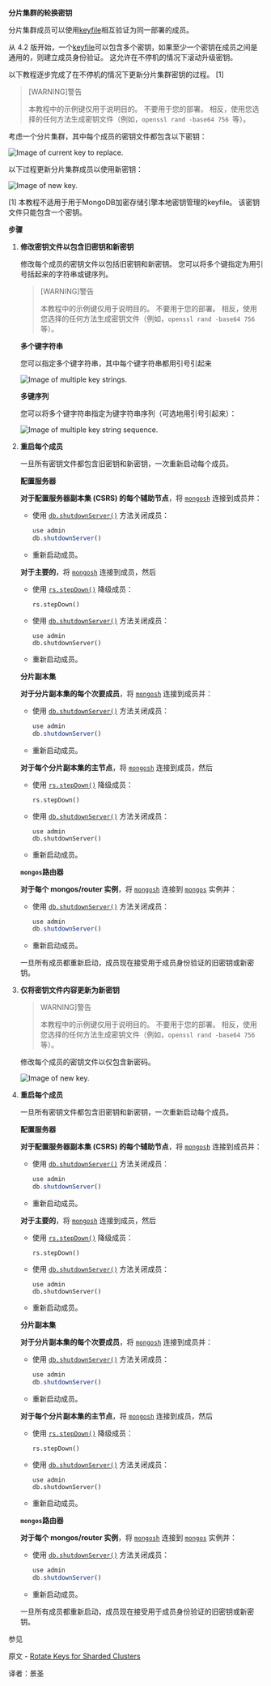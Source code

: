  **分片集群的轮换密钥**

分片集群成员可以使用[keyfile](https://www.mongodb.com/docs/manual/core/security-internal-authentication/#std-label-internal-auth-keyfile)相互验证为同一部署的成员。

从 4.2 版开始，一个[keyfile](https://www.mongodb.com/docs/manual/core/security-internal-authentication/#std-label-internal-auth-keyfile)可以包含多个密钥，如果至少一个密钥在成员之间是通用的，则建立成员身份验证。 这允许在不停机的情况下滚动升级密钥。

以下教程逐步完成了在不停机的情况下更新分片集群密钥的过程。 [1]

>[WARNING]警告
>
>本教程中的示例键仅用于说明目的。 不要用于您的部署。 相反，使用您选择的任何方法生成密钥文件（例如，`openssl rand -base64 756 `等）。

考虑一个分片集群，其中每个成员的密钥文件都包含以下密钥：

![Image of current key to replace.](https://www.mongodb.com/docs/manual/images/example-key1.png)

以下过程更新分片集群成员以使用新密钥：

![Image of new key.](https://www.mongodb.com/docs/manual/images/example-key2.png)

[1] 本教程不适用于用于MongoDB加密存储引擎本地密钥管理的keyfile。 该密钥文件只能包含一个密钥。

**步骤**

1. **修改密钥文件以包含旧密钥和新密钥**

   修改每个成员的密钥文件以包括旧密钥和新密钥。 您可以将多个键指定为用引号括起来的字符串或键序列。

   >[WARNING]警告
   >
   >本教程中的示例键仅用于说明目的。 不要用于您的部署。 相反，使用您选择的任何方法生成密钥文件（例如，`openssl rand -base64 756 `等）。

   **多个键字符串**

   您可以指定多个键字符串，其中每个键字符串都用引号引起来

   ![Image of multiple key strings.](https://www.mongodb.com/docs/manual/images/example-multiple-keys1.png)

   **多键序列**

   您可以将多个键字符串指定为键字符串序列（可选地用引号引起来）：

   ![Image of multiple key string sequence.](https://www.mongodb.com/docs/manual/images/example-multiple-keys2.png)

2. **重启每个成员**

   一旦所有密钥文件都包含旧密钥和新密钥，一次重新启动每个成员。

   **配置服务器**

   **对于配置服务器副本集 (CSRS) 的每个辅助节点**，将 [`mongosh`](https://www.mongodb.com/docs/mongodb-shell/#mongodb-binary-bin.mongosh) 连接到成员并：

   - 使用 [`db.shutdownServer()`](https://www.mongodb.com/docs/manual/reference/method/db.shutdownServer/#mongodb-method-db.shutdownServer) 方法关闭成员：

     ```javascript
     use admin
     db.shutdownServer()
     ```

   - 重新启动成员。

   **对于主要的**，将  [`mongosh`](https://www.mongodb.com/docs/mongodb-shell/#mongodb-binary-bin.mongosh) 连接到成员，然后

   - 使用 [`rs.stepDown()`](https://www.mongodb.com/docs/manual/reference/method/rs.stepDown/#mongodb-method-rs.stepDown) 降级成员：

     ```shell
     rs.stepDown()
     ```

   - 使用 [`db.shutdownServer()`](https://www.mongodb.com/docs/manual/reference/method/db.shutdownServer/#mongodb-method-db.shutdownServer) 方法关闭成员：

     ```shell
     use admin
     db.shutdownServer()
     ```

   - 重新启动成员。

   **分片副本集**

   **对于分片副本集的每个次要成员**，将 [`mongosh`](https://www.mongodb.com/docs/mongodb-shell/#mongodb-binary-bin.mongosh) 连接到成员并：

   - 使用 [`db.shutdownServer()`](https://www.mongodb.com/docs/manual/reference/method/db.shutdownServer/#mongodb-method-db.shutdownServer) 方法关闭成员：

     ```javascript
     use admin
     db.shutdownServer()
     ```

   - 重新启动成员。

   **对于每个分片副本集的主节点**，将  [`mongosh`](https://www.mongodb.com/docs/mongodb-shell/#mongodb-binary-bin.mongosh) 连接到成员，然后

   - 使用 [`rs.stepDown()`](https://www.mongodb.com/docs/manual/reference/method/rs.stepDown/#mongodb-method-rs.stepDown) 降级成员：

     ```shell
     rs.stepDown()
     ```

   - 使用 [`db.shutdownServer()`](https://www.mongodb.com/docs/manual/reference/method/db.shutdownServer/#mongodb-method-db.shutdownServer) 方法关闭成员：

     ```shell
     use admin
     db.shutdownServer()
     ```

   - 重新启动成员。

   **`mongos`路由器**

   **对于每个 mongos/router 实例**，将 [`mongosh`](https://www.mongodb.com/docs/mongodb-shell/#mongodb-binary-bin.mongosh) 连接到  [`mongos`](https://www.mongodb.com/docs/manual/reference/program/mongos/#mongodb-binary-bin.mongos)  实例并：

   - 使用 [`db.shutdownServer()`](https://www.mongodb.com/docs/manual/reference/method/db.shutdownServer/#mongodb-method-db.shutdownServer) 方法关闭成员：

     ```javascript
     use admin
     db.shutdownServer()
     ```

   - 重新启动成员。

   一旦所有成员都重新启动，成员现在接受用于成员身份验证的旧密钥或新密钥。

3. **仅将密钥文件内容更新为新密钥**

   >WARNING]警告
   >
   >本教程中的示例键仅用于说明目的。 不要用于您的部署。 相反，使用您选择的任何方法生成密钥文件（例如，`openssl rand -base64 756 `等）。

   修改每个成员的密钥文件以仅包含新密码。

   ![Image of new key.](https://www.mongodb.com/docs/manual/images/example-key2.png)

4. **重启每个成员**

   一旦所有密钥文件都包含旧密钥和新密钥，一次重新启动每个成员。

   **配置服务器**

   **对于配置服务器副本集 (CSRS) 的每个辅助节点**，将 [`mongosh`](https://www.mongodb.com/docs/mongodb-shell/#mongodb-binary-bin.mongosh) 连接到成员并：

   - 使用 [`db.shutdownServer()`](https://www.mongodb.com/docs/manual/reference/method/db.shutdownServer/#mongodb-method-db.shutdownServer) 方法关闭成员：

     ```javascript
     use admin
     db.shutdownServer()
     ```

   - 重新启动成员。

   **对于主要的**，将  [`mongosh`](https://www.mongodb.com/docs/mongodb-shell/#mongodb-binary-bin.mongosh) 连接到成员，然后

   - 使用 [`rs.stepDown()`](https://www.mongodb.com/docs/manual/reference/method/rs.stepDown/#mongodb-method-rs.stepDown) 降级成员：

     ```shell
     rs.stepDown()
     ```

   - 使用 [`db.shutdownServer()`](https://www.mongodb.com/docs/manual/reference/method/db.shutdownServer/#mongodb-method-db.shutdownServer) 方法关闭成员：

     ```shell
     use admin
     db.shutdownServer()
     ```

   - 重新启动成员。

   **分片副本集**

   **对于分片副本集的每个次要成员**，将 [`mongosh`](https://www.mongodb.com/docs/mongodb-shell/#mongodb-binary-bin.mongosh) 连接到成员并：

   - 使用 [`db.shutdownServer()`](https://www.mongodb.com/docs/manual/reference/method/db.shutdownServer/#mongodb-method-db.shutdownServer) 方法关闭成员：

     ```javascript
     use admin
     db.shutdownServer()
     ```

   - 重新启动成员。

   **对于每个分片副本集的主节点**，将  [`mongosh`](https://www.mongodb.com/docs/mongodb-shell/#mongodb-binary-bin.mongosh) 连接到成员，然后

   - 使用 [`rs.stepDown()`](https://www.mongodb.com/docs/manual/reference/method/rs.stepDown/#mongodb-method-rs.stepDown) 降级成员：

     ```shell
     rs.stepDown()
     ```

   - 使用 [`db.shutdownServer()`](https://www.mongodb.com/docs/manual/reference/method/db.shutdownServer/#mongodb-method-db.shutdownServer) 方法关闭成员：

     ```shell
     use admin
     db.shutdownServer()
     ```

   - 重新启动成员。

   **`mongos`路由器**

   **对于每个 mongos/router 实例**，将 [`mongosh`](https://www.mongodb.com/docs/mongodb-shell/#mongodb-binary-bin.mongosh) 连接到  [`mongos`](https://www.mongodb.com/docs/manual/reference/program/mongos/#mongodb-binary-bin.mongos)  实例并：

   - 使用 [`db.shutdownServer()`](https://www.mongodb.com/docs/manual/reference/method/db.shutdownServer/#mongodb-method-db.shutdownServer) 方法关闭成员：

     ```javascript
     use admin
     db.shutdownServer()
     ```

   - 重新启动成员。

   一旦所有成员都重新启动，成员现在接受用于成员身份验证的旧密钥或新密钥。

 参见

原文 - [Rotate Keys for Sharded Clusters]( https://docs.mongodb.com/manual/tutorial/rotate-key-sharded-cluster/ )

译者：景圣
